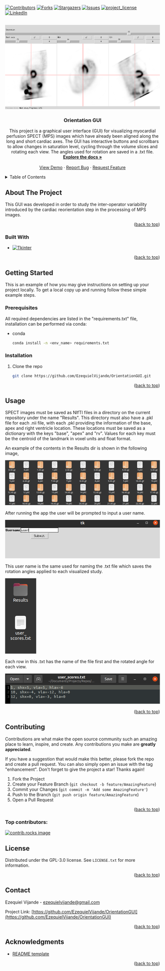 <!-- Improved compatibility of back to top link: See: https://github.com/othneildrew/Best-README-Template/pull/73 -->
<a id="readme-top"></a>
<!--
*** Thanks for checking out the Best-README-Template. If you have a suggestion
*** that would make this better, please fork the repo and create a pull request
*** or simply open an issue with the tag "enhancement".
*** Don't forget to give the project a star!
*** Thanks again! Now go create something AMAZING! :D
-->



<!-- PROJECT SHIELDS -->
<!--
*** I'm using markdown "reference style" links for readability.
*** Reference links are enclosed in brackets [ ] instead of parentheses ( ).
*** See the bottom of this document for the declaration of the reference variables
*** for contributors-url, forks-url, etc. This is an optional, concise syntax you may use.
*** https://www.markdownguide.org/basic-syntax/#reference-style-links
-->
[![Contributors][contributors-shield]][contributors-url]
[![Forks][forks-shield]][forks-url]
[![Stargazers][stars-shield]][stars-url]
[![Issues][issues-shield]][issues-url]
[![project_license][license-shield]][license-url]
[![LinkedIn][linkedin-shield]][linkedin-url]



<!-- PROJECT LOGO -->
<br />
<div align="center">
  <a href="https://github.com/EzequielVijande/OrientationGUI">
    <img src="images/gui_image.png" alt="Logo" width="604" height="274">
  </a>

<h3 align="center">Orientation GUI</h3>

  <p align="center">
    This project is a graphical user interface (GUI) for visualizing myocardial perfusion SPECT (MPS) images which have already been aligned along the long and short cardiac axes. The GUI has interactive buttons and scrollbars to allow changes in saturation level, cycling through the volume slices and rotating each view. The angles used for rotation are saved in a .txt file. 
    <br />
    <a href="https://github.com/EzequielVijande/OrientationGUI"><strong>Explore the docs »</strong></a>
    <br />
    <br />
    <a href="https://github.com/EzequielVijande/OrientationGUI">View Demo</a>
    &middot;
    <a href="https://github.com/EzequielVijande/OrientationGUI/issues/new?labels=bug&template=bug-report---.md">Report Bug</a>
    &middot;
    <a href="https://github.com/EzequielVijande/OrientationGUI/issues/new?labels=enhancement&template=feature-request---.md">Request Feature</a>
  </p>
</div>



<!-- TABLE OF CONTENTS -->
<details>
  <summary>Table of Contents</summary>
  <ol>
    <li>
      <a href="#about-the-project">About The Project</a>
      <ul>
        <li><a href="#built-with">Built With</a></li>
      </ul>
    </li>
    <li>
      <a href="#getting-started">Getting Started</a>
      <ul>
        <li><a href="#prerequisites">Prerequisites</a></li>
        <li><a href="#installation">Installation</a></li>
      </ul>
    </li>
    <li><a href="#usage">Usage</a></li>
    <li><a href="#roadmap">Roadmap</a></li>
    <li><a href="#contributing">Contributing</a></li>
    <li><a href="#license">License</a></li>
    <li><a href="#contact">Contact</a></li>
    <li><a href="#acknowledgments">Acknowledgments</a></li>
  </ol>
</details>



<!-- ABOUT THE PROJECT -->
## About The Project

This GUI was developed in order to study the inter-operator variability introduced by the cardiac reorientation step in the processing of MPS images.

<p align="right">(<a href="#readme-top">back to top</a>)</p>



### Built With

* [![Tkinter][Tkinter.py]][Tkinter-url]

<p align="right">(<a href="#readme-top">back to top</a>)</p>



<!-- GETTING STARTED -->
## Getting Started

This is an example of how you may give instructions on setting up your project locally.
To get a local copy up and running follow these simple example steps.

### Prerequisites

All required dependencies are listed in the "requirements.txt" file, installation can be performed via conda:
* conda
  ```sh
  conda install -n <env_name> requirements.txt
  ```

### Installation

1. Clone the repo
   ```sh
   git clone https://github.com/EzequielVijande/OrientationGUI.git
   ```

<p align="right">(<a href="#readme-top">back to top</a>)</p>



<!-- USAGE EXAMPLES -->
## Usage
SPECT images must be saved as NIfTI files in a directory on the current repository under the name "Results". This directory must also have a .pkl file for each .nii file, with each .pkl providing the information of the base, apex and right ventricle location. These locations must be saved as a dictionary with the keys "base", "apex" and "rv". Values for each key must be the centroid of the landmark in voxel units and float format.

An example of the contents in the Results dir is shown in the following image,

<a href="https://github.com/EzequielVijande/OrientationGUI/graphs/contributors">
  <img src="./images/results_example.png" alt="contrib.rocks image" />
</a>

After running the app the user will be prompted to input a user name.

<a href="https://github.com/EzequielVijande/OrientationGUI/graphs/contributors">
  <img src="./images/user_login.png" alt="user login menu" />
</a>

This user name is the same used for naming the .txt file which saves the rotation angles applied to each visualized study.

<a href="https://github.com/EzequielVijande/OrientationGUI/graphs/contributors">
  <img src="./images/user_results.png" alt="view of directory showing the file named user.txt" />
</a>

Each row in this .txt has the name of the file first and the rotated angle for each view.

<a href="https://github.com/EzequielVijande/OrientationGUI/graphs/contributors">
  <img src="./images/user_scores.png" alt="Structure of the contents in the user.txt file" />
</a>

<p align="right">(<a href="#readme-top">back to top</a>)</p>




<!-- CONTRIBUTING -->
## Contributing

Contributions are what make the open source community such an amazing place to learn, inspire, and create. Any contributions you make are **greatly appreciated**.

If you have a suggestion that would make this better, please fork the repo and create a pull request. You can also simply open an issue with the tag "enhancement".
Don't forget to give the project a star! Thanks again!

1. Fork the Project
2. Create your Feature Branch (`git checkout -b feature/AmazingFeature`)
3. Commit your Changes (`git commit -m 'Add some AmazingFeature'`)
4. Push to the Branch (`git push origin feature/AmazingFeature`)
5. Open a Pull Request

<p align="right">(<a href="#readme-top">back to top</a>)</p>

### Top contributors:

<a href="https://github.com/EzequielVijande/OrientationGUI/graphs/contributors">
  <img src="https://contrib.rocks/image?repo=EzequielVijande/OrientationGUI" alt="contrib.rocks image" />
</a>



<!-- LICENSE -->
## License

Distributed under the GPL-3.0 license. See `LICENSE.txt` for more information.

<p align="right">(<a href="#readme-top">back to top</a>)</p>



<!-- CONTACT -->
## Contact

Ezequiel Vijande -  ezequielvijande@gmail.com

Project Link: [https://github.com/EzequielVijande/OrientationGUI](https://github.com/EzequielVijande/OrientationGUI)

<p align="right">(<a href="#readme-top">back to top</a>)</p>



<!-- ACKNOWLEDGMENTS -->
## Acknowledgments

* [README template](https://github.com/othneildrew/Best-README-Template/tree/main?tab=readme-ov-file)

<p align="right">(<a href="#readme-top">back to top</a>)</p>



<!-- MARKDOWN LINKS & IMAGES -->
<!-- https://www.markdownguide.org/basic-syntax/#reference-style-links -->
[contributors-shield]: https://img.shields.io/github/contributors/EzequielVijande/OrientationGUI.svg?style=for-the-badge
[contributors-url]: https://github.com/EzequielVijande/OrientationGUI/graphs/contributors
[forks-shield]: https://img.shields.io/github/forks/EzequielVijande/OrientationGUI.svg?style=for-the-badge
[forks-url]: https://github.com/EzequielVijande/OrientationGUI/network/members
[stars-shield]: https://img.shields.io/github/stars/EzequielVijande/OrientationGUI.svg?style=for-the-badge
[stars-url]: https://github.com/EzequielVijande/OrientationGUI/stargazers
[issues-shield]: https://img.shields.io/github/issues/EzequielVijande/OrientationGUI.svg?style=for-the-badge
[issues-url]: https://github.com/EzequielVijande/OrientationGUI/issues
[license-shield]: https://img.shields.io/github/license/EzequielVijande/OrientationGUI.svg?style=for-the-badge
[license-url]: https://github.com/EzequielVijande/OrientationGUI/blob/master/LICENSE.txt
[linkedin-shield]: https://img.shields.io/badge/-LinkedIn-black.svg?style=for-the-badge&logo=linkedin&colorB=555
[linkedin-url]: https://linkedin.com/in/ezequiel-vijande
[product-screenshot]: images/screenshot.png
[Tkinter.py]: https://img.shields.io/badge/python-3670A0?style=for-the-badge&logo=python&logoColor=ffdd54
[Tkinter-url]: https://docs.python.org/3/library/tkinter.html
